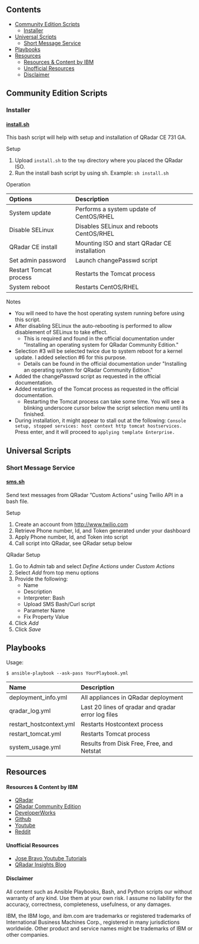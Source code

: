 
## Contents
- [Community Edition Scripts](#community-edition-scripts)
  * [Installer](#installer)
- [Universal Scripts](#universal-scripts)
  * [Short Message Service](#short-message-service)
- [Playbooks](#playbooks)  
- [Resources](#resources)
    + [Resources & Content by IBM](#resources---content-by-ibm)
    + [Unofficial Resources](#unofficial-resources)
    + [Disclaimer](#disclaimer)


## Community Edition Scripts

### Installer

#### [install.sh](https://github.com/josh-morin/qradar/blob/master/scripts/install.sh)
This bash script will help with setup and installation of QRadar CE 731 GA. 


Setup
1. Upload `install.sh` to the `tmp` directory where you placed the QRadar ISO. 
2. Run the install bash script by using sh. Example: `sh install.sh`

Operation

| Options | Description |
| :--- | :--- |
| System update | Performs a system update of CentOS/RHEL | 
| Disable SELinux | Disables SELinux and reboots CentOS/RHEL |
| QRadar CE install | Mounting ISO and start QRadar CE installation | 
| Set admin password | Launch changePasswd script |
| Restart Tomcat process | Restarts the Tomcat process |
| System reboot | Restarts CentOS/RHEL |

Notes
* You will need to have the host operating system running before using this script. 
* After disabling SELinux the auto-rebooting is performed to allow disablement of SELinux to take effect. 
  - This is required and found in the official documentation under "Installing an operating system for QRadar Community Edition."
* Selection #3 will be selected twice due to system reboot for a kernel update. I added selection #6 for this purpose. 
  - Details can be found in the official documentation under "Installing an operating system for QRadar Community Edition."
* Added the changePasswd script as requested in the official documentation. 
* Added restarting of the Tomcat process as requested in the official documentation. 
  - Restarting the Tomcat process can take some time. You will see a blinking underscore cursor below the script selection menu until its finished. 
* During installation, it might appear to stall out at the following: `Console setup, stopped services: host context http tomcat hostservices.`  Press enter, and it will proceed to `applying template Enterprise.`  


## Universal Scripts

### Short Message Service

#### [sms.sh](https://github.com/josh-morin/qradar/blob/master/scripts/sms.sh)
Send text messages from QRadar ”Custom Actions” using Twilio API in a bash file. 

Setup
1. Create an account from http://www.twilio.com
2. Retrieve Phone number, Id, and Token generated under your dashboard
3. Apply Phone number, Id, and Token into script
4. Call script into QRadar, see QRadar setup below

QRadar Setup
1. Go to _Admin_ tab and select _Define Actions_ under _Custom Actions_
2. Select _Add_ from top menu options
3. Provide the following:
   * Name
   * Description
   * Interpreter: Bash
   * Upload SMS Bash/Curl script
   * Parameter Name
   * Fix Property Value
4. Click _Add_
5. Click _Save_


## Playbooks

Usage:
```
$ ansible-playbook --ask-pass YourPlaybook.yml 
```

| Name | Description |
| :--- | :--- |
| deployment_info.yml | All appliances in QRadar deployment | 
| qradar_log.yml | Last 20 lines of qradar and qradar error log files |
| restart_hostcontext.yml | Restarts Hostcontext process | 
| restart_tomcat.yml | Restarts Tomcat process |
| system_usage.yml | Results from Disk Free, Free, and Netstat |


## Resources

#### Resources & Content by IBM
* [QRadar](https://www.ibm.com/us-en/marketplace/ibm-qradar-siem)
* [QRadar Community Edition](https://developer.ibm.com/qradar/ce/)
* [DeveloperWorks](https://ibm.biz/qradarforums)
* [Github](https://github.com/ibm-security-intelligence)
* [Youtube](https://www.youtube.com/user/IBMSecuritySupport)
* [Reddit](https://www.reddit.com/r/QRadar/)

#### Unofficial Resources
* [Jose Bravo Youtube Tutorials](https://www.youtube.com/user/jbravovideos)
* [QRadar Insights Blog](https://qradarinsights.com/)

#### Disclaimer
All content such as Ansible Playbooks, Bash, and Python scripts our without warranty of any kind. Use them at your own risk. I assume no liability for the accuracy, correctness, completeness, usefulness, or any damages.

IBM, the IBM logo, and ibm.com are trademarks or registered trademarks of International Business Machines Corp., registered in many jurisdictions worldwide. Other product and service names might be trademarks of IBM or other companies.

